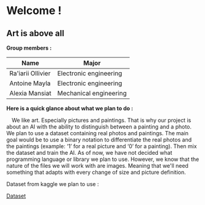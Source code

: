 # **Welcome !**
## Art is above all

**Group members :**

|        Name       |        Major           |
|-------------------|------------------------|
| Ra'iarii Ollivier | Electronic engineering |
| Antoine Mayla     | Electronic engineering |
| Alexia Mansiat    | Mechanical engineering |


**Here is a quick glance about what we plan to do :**

&emsp;We like art. Especially pictures and paintings. That is why our project is about an AI with the ability to distinguish between a painting and a photo. 
We plan to use a dataset containing real photos and paintings. The main goal would be to use a binary notation to differentiate the real photos and the paintings (example: ‘1’ for a real picture and ‘0’ for a painting). Then mix the dataset and train the AI.
As of now, we have not decided what programming language or library we plan to use. However, we know that the nature of the files we will work with are images. Meaning that we'll need something that adapts with every change of size and picture definition.

Dataset from kaggle we plan to use :

[Dataset](https://www.kaggle.com/datasets/iiplutocrat45ii/painting-vs-photograph-classification-dataset)









